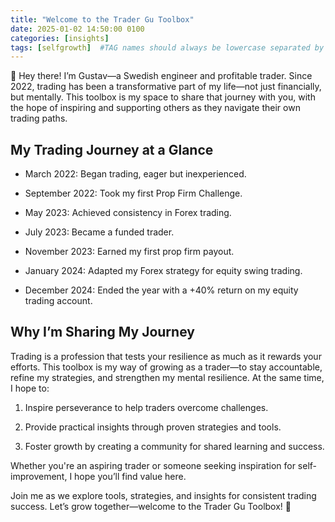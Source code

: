 ```yaml
---
title: "Welcome to the Trader Gu Toolbox"
date: 2025-01-02 14:50:00 0100
categories: [insights]
tags: [selfgrowth]  #TAG names should always be lowercase separated by comma
---
```


👋 Hey there! I’m Gustav—a Swedish engineer and profitable trader. Since 2022, trading has been a transformative part of my life—not just financially, but mentally. This toolbox is my space to share that journey with you, with the hope of inspiring and supporting others as they navigate their own trading paths.

##  My Trading Journey at a Glance

* March 2022: Began trading, eager but inexperienced.

* September 2022: Took my first Prop Firm Challenge.

* May 2023: Achieved consistency in Forex trading.

* July 2023: Became a funded trader.

* November 2023: Earned my first prop firm payout.

* January 2024: Adapted my Forex strategy for equity swing trading.

* December 2024: Ended the year with a +40% return on my equity trading account.

## Why I’m Sharing My Journey

Trading is a profession that tests your resilience as much as it rewards your efforts. This toolbox is my way of growing as a trader—to stay accountable, refine my strategies, and strengthen my mental resilience. At the same time, I hope to:

1. Inspire perseverance to help traders overcome challenges.

2. Provide practical insights through proven strategies and tools.

3. Foster growth by creating a community for shared learning and success.

Whether you're an aspiring trader or someone seeking inspiration for self-improvement, I hope you’ll find value here.

Join me as we explore tools, strategies, and insights for consistent trading success. Let’s grow together—welcome to the Trader Gu Toolbox! 🚀

